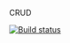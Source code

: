 CRUD

[![Build status](https://ci.appveyor.com/api/projects/status/qhwwokpfwdoic3xy?svg=true)](https://ci.appveyor.com/project/DenisKomov/ra16-homeworks-lifecycle-http-crud)

